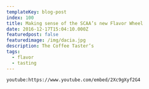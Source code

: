```yaml
---
templateKey: blog-post
index: 100
title: Making sense of the SCAA’s new Flavor Wheel
date: 2016-12-17T15:04:10.000Z
featuredpost: false
featuredimage: /img/dacia.jpg
description: The Coffee Taster’s
tags:
  - flavor
  - tasting
---
```


`youtube:https://www.youtube.com/embed/2Xc9gXyf2G4`
